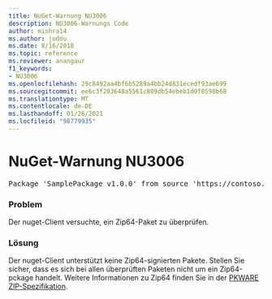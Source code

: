 ```yaml
---
title: NuGet-Warnung NU3006
description: NU3006-Warnungs Code
author: mishra14
ms.author: jodou
ms.date: 8/16/2018
ms.topic: reference
ms.reviewer: anangaur
f1_keywords:
- NU3006
ms.openlocfilehash: 29c8492aa4bf6b5289a4bb24d831ecedf93ae699
ms.sourcegitcommit: ee6c3f203648a5561c809db54ebeb1d0f0598b68
ms.translationtype: MT
ms.contentlocale: de-DE
ms.lasthandoff: 01/26/2021
ms.locfileid: "98779935"
---
```

# <a name="nuget-warning-nu3006"></a>NuGet-Warnung NU3006

<pre>Package 'SamplePackage v1.0.0' from source 'https://contoso.com/index.json': Signed Zip64 packages are not supported.</pre>

### <a name="issue"></a>Problem

Der nuget-Client versuchte, ein Zip64-Paket zu überprüfen.


### <a name="solution"></a>Lösung

Der nuget-Client unterstützt keine Zip64-signierten Pakete. Stellen Sie sicher, dass es sich bei allen überprüften Paketen nicht um ein Zip64-pckage handelt. Weitere Informationen zu Zip64 finden Sie in der [PKWARE ZIP-Spezifikation](https://pkware.cachefly.net/webdocs/casestudies/APPNOTE.TXT).


